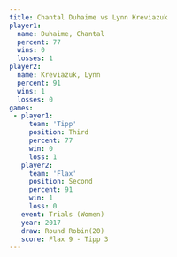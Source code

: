 ```yaml
---
title: Chantal Duhaime vs Lynn Kreviazuk
player1:                
  name: Duhaime, Chantal
  percent: 77           
  wins: 0               
  losses: 1             
player2:                
  name: Kreviazuk, Lynn 
  percent: 91           
  wins: 1               
  losses: 0             
games:
 - player1:         
     team: 'Tipp'   
     position: Third
     percent: 77    
     win: 0         
     loss: 1        
   player2:          
     team: 'Flax'    
     position: Second
     percent: 91     
     win: 1          
     loss: 0         
   event: Trials (Women) 
   year: 2017            
   draw: Round Robin(20) 
   score: Flax 9 - Tipp 3
---
```

